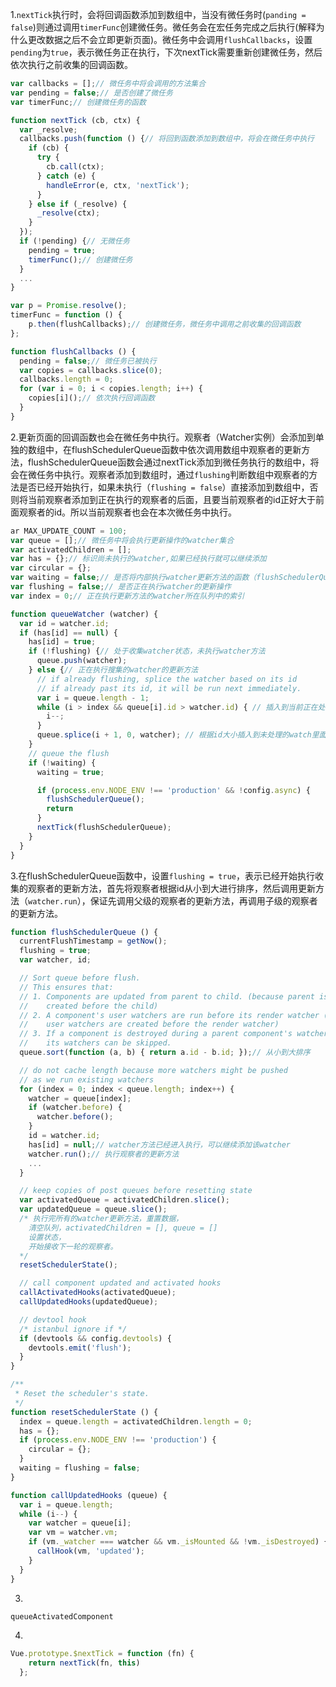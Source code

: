 1.`nextTick`执行时，会将回调函数添加到数组中，当没有微任务时(`panding = false`)则通过调用`timerFunc`创建微任务。微任务会在宏任务完成之后执行(解释为什么更改数据之后不会立即更新页面)。微任务中会调用`flushCallbacks`，设置`pending`为`true`，表示微任务正在执行，下次nextTick需要重新创建微任务，然后依次执行之前收集的回调函数。

```javascript
var callbacks = [];// 微任务中将会调用的方法集合
var pending = false;// 是否创建了微任务
var timerFunc;// 创建微任务的函数
```
```javascript
function nextTick (cb, ctx) {
  var _resolve;
  callbacks.push(function () {// 将回到函数添加到数组中，将会在微任务中执行
    if (cb) {
      try {
        cb.call(ctx);
      } catch (e) {
        handleError(e, ctx, 'nextTick');
      }
    } else if (_resolve) {
      _resolve(ctx);
    }
  });
  if (!pending) {// 无微任务
    pending = true;
    timerFunc();// 创建微任务
  }
  ...
}
```
```javascript
var p = Promise.resolve();
timerFunc = function () {
    p.then(flushCallbacks);// 创建微任务，微任务中调用之前收集的回调函数
};
```
```javascript
function flushCallbacks () {
  pending = false;// 微任务已被执行
  var copies = callbacks.slice(0);
  callbacks.length = 0;
  for (var i = 0; i < copies.length; i++) {
    copies[i]();// 依次执行回调函数
  }
}
```

2.更新页面的回调函数也会在微任务中执行。观察者（Watcher实例）会添加到单独的数组中，在flushSchedulerQueue函数中依次调用数组中观察者的更新方法，flushSchedulerQueue函数会通过nextTick添加到微任务执行的数组中，将会在微任务中执行。观察者添加到数组时，通过`flushing`判断数组中观察者的方法是否已经开始执行，如果未执行（`flushing = false`）直接添加到数组中，否则将当前观察者添加到正在执行的观察者的后面，且要当前观察者的id正好大于前面观察者的id。所以当前观察者也会在本次微任务中执行。

```javascript
ar MAX_UPDATE_COUNT = 100;
var queue = [];// 微任务中将会执行更新操作的watcher集合
var activatedChildren = [];
var has = {};// 标识尚未执行的watcher,如果已经执行就可以继续添加
var circular = {};
var waiting = false;// 是否将内部执行watcher更新方法的函数（flushSchedulerQueue）添加到nextTick的微任务中
var flushing = false;// 是否正在执行watcher的更新操作
var index = 0;// 正在执行更新方法的watcher所在队列中的索引
```

```javascript
function queueWatcher (watcher) {
  var id = watcher.id;
  if (has[id] == null) {
    has[id] = true;
    if (!flushing) {// 处于收集watcher状态，未执行watcher方法
      queue.push(watcher);
    } else {// 正在执行搜集的watcher的更新方法
      // if already flushing, splice the watcher based on its id
      // if already past its id, it will be run next immediately.
      var i = queue.length - 1;
      while (i > index && queue[i].id > watcher.id) { // 插入到当前正在处理的wacher后面，且正好id要大于前面id
        i--;
      }
      queue.splice(i + 1, 0, watcher); // 根据id大小插入到未处理的watch里面
    }
    // queue the flush
    if (!waiting) {
      waiting = true;

      if (process.env.NODE_ENV !== 'production' && !config.async) {
        flushSchedulerQueue();
        return
      }
      nextTick(flushSchedulerQueue);
    }
  }
}
```
3.在flushSchedulerQueue函数中，设置`flushing = true`，表示已经开始执行收集的观察者的更新方法，首先将观察者根据id从小到大进行排序，然后调用更新方法（`watcher.run`），保证先调用父级的观察者的更新方法，再调用子级的观察者的更新方法。

```javascript
function flushSchedulerQueue () {
  currentFlushTimestamp = getNow();
  flushing = true;
  var watcher, id;

  // Sort queue before flush.
  // This ensures that:
  // 1. Components are updated from parent to child. (because parent is always
  //    created before the child)
  // 2. A component's user watchers are run before its render watcher (because
  //    user watchers are created before the render watcher)
  // 3. If a component is destroyed during a parent component's watcher run,
  //    its watchers can be skipped.
  queue.sort(function (a, b) { return a.id - b.id; });// 从小到大排序

  // do not cache length because more watchers might be pushed
  // as we run existing watchers
  for (index = 0; index < queue.length; index++) {
    watcher = queue[index];
    if (watcher.before) {
      watcher.before();
    }
    id = watcher.id;
    has[id] = null;// watcher方法已经进入执行，可以继续添加该watcher
    watcher.run();// 执行观察者的更新方法
    ...
  }

  // keep copies of post queues before resetting state
  var activatedQueue = activatedChildren.slice();
  var updatedQueue = queue.slice();
  /* 执行完所有的watcher更新方法，重置数据，
    清空队列，activatedChildren = [], queue = []
    设置状态，
    开始接收下一轮的观察者。
  */
  resetSchedulerState();

  // call component updated and activated hooks
  callActivatedHooks(activatedQueue);
  callUpdatedHooks(updatedQueue);

  // devtool hook
  /* istanbul ignore if */
  if (devtools && config.devtools) {
    devtools.emit('flush');
  }
}
```
```javascript
/**
 * Reset the scheduler's state.
 */
function resetSchedulerState () {
  index = queue.length = activatedChildren.length = 0;
  has = {};
  if (process.env.NODE_ENV !== 'production') {
    circular = {};
  }
  waiting = flushing = false;
}
```

```javascript
function callUpdatedHooks (queue) {
  var i = queue.length;
  while (i--) {
    var watcher = queue[i];
    var vm = watcher.vm;
    if (vm._watcher === watcher && vm._isMounted && !vm._isDestroyed) {
      callHook(vm, 'updated');
    }
  }
}
```
3.

```javascript
queueActivatedComponent
```
4. 
```javascript
Vue.prototype.$nextTick = function (fn) {
    return nextTick(fn, this)
  };
```